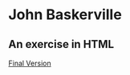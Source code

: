 # John Baskerville

## An exercise in HTML

[Final Version](https://garwin00.github.io/john-baskerville/)
